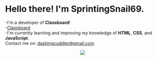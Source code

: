 # Hello there! I'm SprintingSnail69.
-I'm  a developer of **Classboard**! 
<br>
-[Classboard](https://hardmathproblems.github.io/ )
<br>
-I'm currently learning and improving my knowledge
of **HTML**, **CSS**, and **JavaScript**.
<br>
Contact me on:
dashingcuddler@gmail.com
<p align="center">
     <img src="https://capsule-render.vercel.app/api?type=waving&color=gradient&height=100&section=footer"/>
</p>

